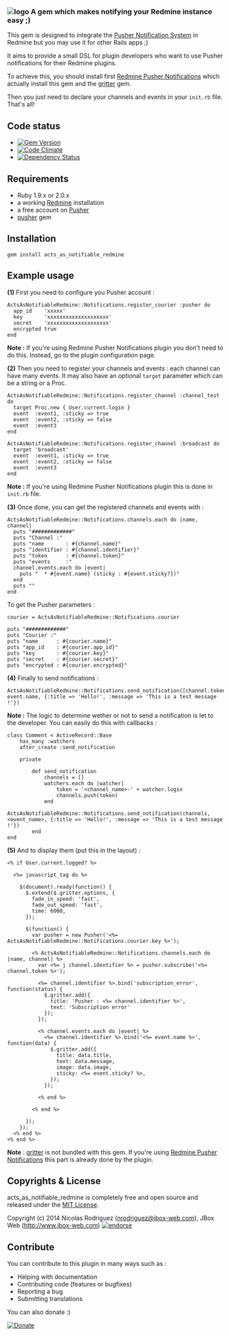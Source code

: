 ### ![logo](https://raw.github.com/jbox-web/acts_as_notifiable_redmine/gh-pages/images/pusher_logo.png) A gem which makes notifying your Redmine instance easy ;)

This gem is designed to integrate the [Pusher Notification System](http://pusher.com) in Redmine but you may use it for other Rails apps ;)

It aims to provide a small DSL for plugin developers who want to use Pusher notifications for their Redmine plugins.

To achieve this, you should install first [Redmine Pusher Notifications](https://github.com/jbox-web/redmine_pusher_notifications) which actually install this gem and the [gritter](https://github.com/RobinBrouwer/gritter) gem.

Then you just need to declare your channels and events in your ```init.rb``` file. That's all!

## Code status

* [![Gem Version](https://badge.fury.io/rb/acts_as_notifiable_redmine.svg)](http://badge.fury.io/rb/acts_as_notifiable_redmine)
* [![Code Climate](https://codeclimate.com/github/jbox-web/acts_as_notifiable_redmine.png)](https://codeclimate.com/github/jbox-web/acts_as_notifiable_redmine)
* [![Dependency Status](https://gemnasium.com/jbox-web/acts_as_notifiable_redmine.svg)](https://gemnasium.com/jbox-web/acts_as_notifiable_redmine)

## Requirements
* Ruby 1.9.x or 2.0.x
* a working [Redmine](http://www.redmine.org/) installation
* a free account on [Pusher](http://pusher.com)
* [pusher](https://github.com/pusher/pusher-gem) gem

## Installation

    gem install acts_as_notifiable_redmine

## Example usage
**(1)** First you need to configure you Pusher account :

    ActsAsNotifiableRedmine::Notifications.register_courier :pusher do
      app_id    'xxxxx'
      key       'xxxxxxxxxxxxxxxxxxxx'
      secret    'xxxxxxxxxxxxxxxxxxxx'
      encrypted true
    end

**Note :** If you're using Redmine Pusher Notifications plugin you don't need to do this. Instead, go to the plugin configuration page.

**(2)** Then you need to register your channels and events : each channel can have many events.
It may also have an optional ```target``` parameter which can be a string or a Proc.

    ActsAsNotifiableRedmine::Notifications.register_channel :channel_test do
      target Proc.new { User.current.login }
      event  :event1, :sticky => true
      event  :event2, :sticky => false
      event  :event3
    end
    
    ActsAsNotifiableRedmine::Notifications.register_channel :broadcast do
      target 'broadcast'
      event  :event1, :sticky => true
      event  :event2, :sticky => false
      event  :event3
    end

**Note :** If you're using Redmine Pusher Notifications plugin this is done in ```init.rb``` file.

**(3)** Once done, you can get the registered channels and events with :

    ActsAsNotifiableRedmine::Notifications.channels.each do |name, channel|
      puts "#############"
      puts "Channel :"
      puts "name       : #{channel.name}"
      puts "identifier : #{channel.identifier}"
      puts "token      : #{channel.token}"
      puts "events     :"
      channel.events.each do |event|
        puts "  * #{event.name} (sticky : #{event.sticky?})"
      end
      puts ""
    end

To get the Pusher parameters :

    courier = ActsAsNotifiableRedmine::Notifications.courier
    
    puts "#############"
    puts "Courier :"
    puts "name      : #{courier.name}"
    puts "app_id    : #{courier.app_id}"
    puts "key       : #{courier.key}"
    puts "secret    : #{courier.secret}"
    puts "encrypted : #{courier.encrypted}"
    
**(4)** Finally to send notifications :

    ActsAsNotifiableRedmine::Notifications.send_notification([channel.token], event.name, {:title => 'Hello!', :message => 'This is a test message !'})

**Note :** The logic to determine wether or not to send a notification is let to the developer. You can easily do this with callbacks :

    class Comment < ActiveRecord::Base
        has_many :watchers
        after_create :send_notification
        
        private
        
            def send_notification
                channels = []
                watchers.each do |watcher|
                    token = '<channel_name>-' + watcher.login
                    channels.push(token)
                end
                ActsAsNotifiableRedmine::Notifications.send_notification(channels, <event_name>, {:title => 'Hello!', :message => 'This is a test message !'})
            end
    end

**(5)** And to display them (put this in the layout) :

    <% if User.current.logged? %>

      <%= javascript_tag do %>
    
        $(document).ready(function() {
          $.extend($.gritter.options, {
            fade_in_speed: 'fast',
            fade_out_speed: 'fast',
            time: 6000,
          });

          $(function() {
            var pusher = new Pusher('<%= ActsAsNotifiableRedmine::Notifications.courier.key %>');
    
            <% ActsAsNotifiableRedmine::Notifications.channels.each do |name, channel| %>
              var <%= j channel.identifier %> = pusher.subscribe('<%= channel.token %>');
    
              <%= channel.identifier %>.bind('subscription_error', function(status) {
                $.gritter.add({
                  title: 'Pusher : <%= channel.identifier %>',
                  text: 'Subscription error'
                });
              });
    
              <% channel.events.each do |event| %>
                <%= channel.identifier %>.bind('<%= event.name %>', function(data) {
                  $.gritter.add({
                    title: data.title,
                    text: data.message,
                    image: data.image,
                    sticky: <%= event.sticky? %>,
                  });
                });
    
              <% end %>
    
            <% end %>
    
          });
        });
      <% end %>
    <% end %>

**Note** : [gritter](https://github.com/RobinBrouwer/gritter) is not bundled with this gem. If you're using [Redmine Pusher Notifications](https://github.com/jbox-web/redmine_pusher_notifications) this part is already done by the plugin.

## Copyrights & License
acts_as_notifiable_redmine is completely free and open source and released under the [MIT License](https://github.com/jbox-web/acts_as_notifiable_redmine/blob/devel/LICENSE.txt).

Copyright (c) 2014 Nicolas Rodriguez (nrodriguez@jbox-web.com), JBox Web (http://www.jbox-web.com) [![endorse](https://api.coderwall.com/n-rodriguez/endorsecount.png)](https://coderwall.com/n-rodriguez)

## Contribute

You can contribute to this plugin in many ways such as :
* Helping with documentation
* Contributing code (features or bugfixes)
* Reporting a bug
* Submitting translations

You can also donate :)

[![Donate](https://www.paypalobjects.com/en_US/i/btn/btn_donate_LG.gif)](https://www.paypal.com/cgi-bin/webscr?cmd=_s-xclick&hosted_button_id=FBT7E7DAVVEEU)
